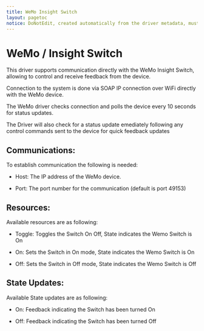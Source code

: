 ```yaml
---
title: WeMo Insight Switch
layout: pagetoc
notice: DoNotEdit, created automatically from the driver metadata, must be updated on the driver itself
---
```

WeMo / Insight Switch 
========================= 

This driver supports communication directly with the WeMo Insight Switch, allowing to control and receive feedback from the device. 

Connection to the system is done via SOAP IP connection over WiFi directly with the WeMo device. 

The WeMo driver checks connection and polls the device every 10 seconds for status updates. 

The Driver will also check for a status update emediately following any control commands sent to the device for quick feedback updates 


Communications:
---------------

To establish communication the following is needed: 

 - Host: The IP address of the WeMo device. 

 - Port: The port number for the communication (default is port 49153) 




Resources:
---------------

Available resources are as following: 

 - Toggle: Toggles the Switch On Off, State indicates the Wemo Switch is On

 - On: Sets the Switch in On mode, State indicates the Wemo Switch is On
 
 - Off: Sets the Switch in Off mode, State indicates the Wemo Switch is Off


State Updates: 
---------------

Available State updates are as following:

 - On: Feedback indicating the Switch has been turned On 

 - Off: Feedback indicating the Switch has been turned Off
